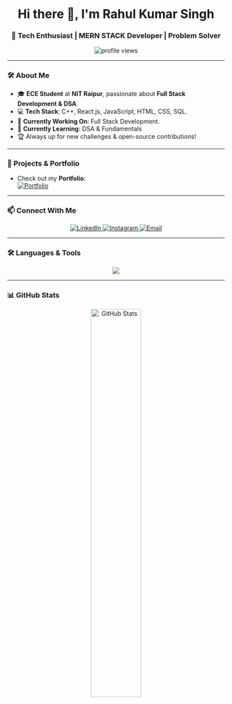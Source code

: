 <h1 align="center">Hi there 👋, I'm Rahul Kumar Singh</h1>
<h3 align="center">🚀 Tech Enthusiast | MERN STACK Developer | Problem Solver</h3>

<p align="center">
  <img src="https://komarev.com/ghpvc/?username=rksingh-dev&label=Profile%20Views&color=0e75b6&style=flat" alt="profile views"/>
</p>

---

### 🛠 About Me
- 🎓 **ECE Student** at **NIT Raipur**, passionate about **Full Stack Development & DSA**.
- 💻 **Tech Stack**: C++, React.js, JavaScript, HTML, CSS, SQL.
- 🔭 **Currently Working On**: Full Stack Development.
- 🌱 **Currently Learning**: DSA & Fundamentals
- 🏆 Always up for new challenges & open-source contributions!

---

### 🚀 Projects & Portfolio
- Check out my **Portfolio**:  
  [![Portfolio](https://img.shields.io/badge/Portfolio-%230A66C2.svg?style=for-the-badge&logo=google-chrome&logoColor=white)](https://rksinghportfolio.vercel.app/)

---

### 📫 Connect With Me
<p align="center">
  <a href="https://www.linkedin.com/in/rahul-kumar-singh-1a14401ba/" target="_blank">
    <img src="https://img.shields.io/badge/LinkedIn-%230A66C2.svg?style=for-the-badge&logo=linkedin&logoColor=white" alt="LinkedIn"/>
  </a>
  <a href="https://instagram.com/the_rahulepisode" target="_blank">
    <img src="https://img.shields.io/badge/Instagram-%23E4405F.svg?style=for-the-badge&logo=instagram&logoColor=white" alt="Instagram"/>
  </a>
  <a href="mailto:rahul2004ruby@gmail.com">
    <img src="https://img.shields.io/badge/Gmail-D14836?style=for-the-badge&logo=gmail&logoColor=white" alt="Email"/>
  </a>
</p>

---

### 🛠 Languages & Tools
<p align="center">
  <img src="https://skillicons.dev/icons?i=cpp,html,css,js,react,nodejs,express,mongodb,tailwind,git,github,figma,postman,python,mysql,typescript" />
</p>

---

### 📊 GitHub Stats
<p align="center">
  <img src="https://github-readme-stats.vercel.app/api?username=rksingh-dev&show_icons=true&theme=radical" width="48%" alt="GitHub Stats"/>

</p>


